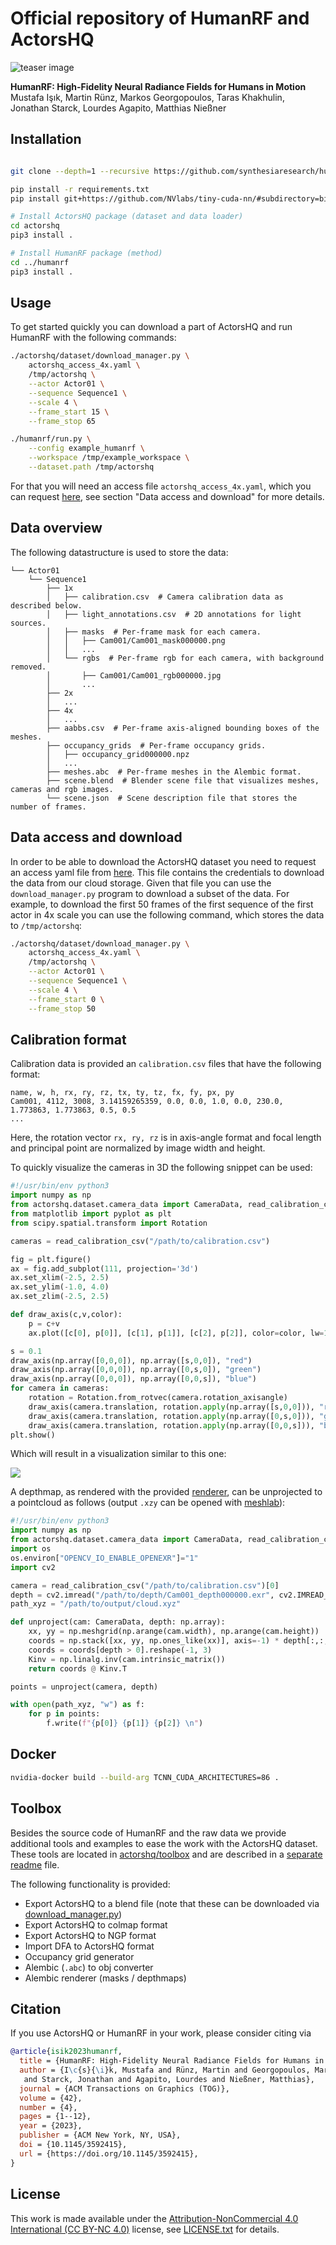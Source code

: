 # Official repository of HumanRF and ActorsHQ

![teaser image](./media/teaser.jpg)

**HumanRF: High-Fidelity Neural Radiance Fields for Humans in Motion**<br>
Mustafa Işık, Martin Rünz, Markos Georgopoulos, Taras Khakhulin, Jonathan Starck, Lourdes Agapito, Matthias Nießner

## Installation

```bash

git clone --depth=1 --recursive https://github.com/synthesiaresearch/humanrf

pip install -r requirements.txt
pip install git+https://github.com/NVlabs/tiny-cuda-nn/#subdirectory=bindings/torch

# Install ActorsHQ package (dataset and data loader)
cd actorshq
pip3 install .

# Install HumanRF package (method)
cd ../humanrf
pip3 install .
```

## Usage

To get started quickly you can download a part of ActorsHQ and run HumanRF with the following commands:

```bash
./actorshq/dataset/download_manager.py \
    actorshq_access_4x.yaml \
    /tmp/actorshq \
    --actor Actor01 \
    --sequence Sequence1 \
    --scale 4 \
    --frame_start 15 \
    --frame_stop 65

./humanrf/run.py \
    --config example_humanrf \
    --workspace /tmp/example_workspace \
    --dataset.path /tmp/actorshq
```

For that you will need an access file `actorshq_access_4x.yaml`, which you can request [here](https://www.actors-hq.com/), see section "Data access and download" for more details.

## Data overview

The following datastructure is used to store the data:

```
└── Actor01
    └── Sequence1
        ├── 1x
        │   ├── calibration.csv  # Camera calibration data as described below.
        │   ├── light_annotations.csv  # 2D annotations for light sources.
        │   ├── masks  # Per-frame mask for each camera.
        │   │   ├── Cam001/Cam001_mask000000.png
        │   │   ...
        │   └── rgbs  # Per-frame rgb for each camera, with background removed.
        │       ├── Cam001/Cam001_rgb000000.jpg
        │       ...
        ├── 2x
        │   ...
        ├── 4x
        │   ...
        ├── aabbs.csv  # Per-frame axis-aligned bounding boxes of the meshes.
        ├── occupancy_grids  # Per-frame occupancy grids.
        │   ├── occupancy_grid000000.npz
        │   ...
        ├── meshes.abc  # Per-frame meshes in the Alembic format.
        ├── scene.blend  # Blender scene file that visualizes meshes, cameras and rgb images.
        └── scene.json  # Scene description file that stores the number of frames.
```

## Data access and download

In order to be able to download the ActorsHQ dataset you need to request an access yaml file from [here](https://www.actors-hq.com/). This file contains the credentials to download the data from our cloud storage. Given that file you can use the `download_manager.py` program to download a subset of the data. For example, to download the first 50 frames of the first sequence of the first actor in 4x scale you can use the following command, which stores the data to `/tmp/actorshq`:

```bash
./actorshq/dataset/download_manager.py \
    actorshq_access_4x.yaml \
    /tmp/actorshq \
    --actor Actor01 \
    --sequence Sequence1 \
    --scale 4 \
    --frame_start 0 \
    --frame_stop 50
```

## Calibration format

Calibration data is provided an `calibration.csv` files that have the following format:

```
name, w, h, rx, ry, rz, tx, ty, tz, fx, fy, px, py
Cam001, 4112, 3008, 3.14159265359, 0.0, 0.0, 1.0, 0.0, 230.0, 1.773863, 1.773863, 0.5, 0.5
...
```

Here, the rotation vector `rx, ry, rz` is in axis-angle format and focal length and principal point are normalized by image width and height.

To quickly visualize the cameras in 3D the following snippet can be used:
```python
#!/usr/bin/env python3
import numpy as np
from actorshq.dataset.camera_data import CameraData, read_calibration_csv
from matplotlib import pyplot as plt
from scipy.spatial.transform import Rotation

cameras = read_calibration_csv("/path/to/calibration.csv")

fig = plt.figure()
ax = fig.add_subplot(111, projection='3d')
ax.set_xlim(-2.5, 2.5)
ax.set_ylim(-1.0, 4.0)
ax.set_zlim(-2.5, 2.5)

def draw_axis(c,v,color):
    p = c+v
    ax.plot([c[0], p[0]], [c[1], p[1]], [c[2], p[2]], color=color, lw=1)

s = 0.1
draw_axis(np.array([0,0,0]), np.array([s,0,0]), "red")
draw_axis(np.array([0,0,0]), np.array([0,s,0]), "green")
draw_axis(np.array([0,0,0]), np.array([0,0,s]), "blue")
for camera in cameras:
    rotation = Rotation.from_rotvec(camera.rotation_axisangle)
    draw_axis(camera.translation, rotation.apply(np.array([s,0,0])), "red")
    draw_axis(camera.translation, rotation.apply(np.array([0,s,0])), "green")
    draw_axis(camera.translation, rotation.apply(np.array([0,0,s])), "blue")
plt.show()
```

Which will result in a visualization similar to this one:

![](media/camera_setup_matplotlib.jpg)

A depthmap, as rendered with the provided [renderer](actorshq/toolbox/mesh_tools/renderer/main.cpp), can be unprojected to a pointcloud as follows (output `.xzy` can be opened with [meshlab](https://www.meshlab.net/)):

```python
#!/usr/bin/env python3
import numpy as np
from actorshq.dataset.camera_data import CameraData, read_calibration_csv
import os
os.environ["OPENCV_IO_ENABLE_OPENEXR"]="1"
import cv2

camera = read_calibration_csv("/path/to/calibration.csv")[0]
depth = cv2.imread("/path/to/depth/Cam001_depth000000.exr", cv2.IMREAD_UNCHANGED)
path_xyz = "/path/to/output/cloud.xyz"

def unproject(cam: CameraData, depth: np.array):
    xx, yy = np.meshgrid(np.arange(cam.width), np.arange(cam.height))
    coords = np.stack([xx, yy, np.ones_like(xx)], axis=-1) * depth[:,:,np.newaxis]
    coords = coords[depth > 0].reshape(-1, 3)
    Kinv = np.linalg.inv(cam.intrinsic_matrix())
    return coords @ Kinv.T

points = unproject(camera, depth)

with open(path_xyz, "w") as f:
    for p in points:
        f.write(f"{p[0]} {p[1]} {p[2]} \n")
```

## Docker

```bash
nvidia-docker build --build-arg TCNN_CUDA_ARCHITECTURES=86 .
```

## Toolbox

Besides the source code of HumanRF and the raw data we provide additional tools and examples to ease the work with the ActorsHQ dataset.
These tools are located in [actorshq/toolbox](actorshq/toolbox) and are described in a [separate readme](actorshq/toolbox/README.md) file.

The following functionality is provided:
* Export ActorsHQ to a blend file (note that these can be downloaded via [download_manager.py](./actorshq/dataset/download_manager.py))
* Export ActorsHQ to colmap format
* Export ActorsHQ to NGP format
* Import DFA to ActorsHQ format
* Occupancy grid generator
* Alembic (`.abc`) to obj converter
* Alembic renderer (masks / depthmaps)

## Citation

If you use ActorsHQ or HumanRF in your work, please consider citing via

```bibtex
@article{isik2023humanrf,
  title = {HumanRF: High-Fidelity Neural Radiance Fields for Humans in Motion},
  author = {I\c{s}{\i}k, Mustafa and Rünz, Martin and Georgopoulos, Markos and Khakhulin, Taras
   and Starck, Jonathan and Agapito, Lourdes and Nießner, Matthias},
  journal = {ACM Transactions on Graphics (TOG)},
  volume = {42},
  number = {4},
  pages = {1--12},
  year = {2023},
  publisher = {ACM New York, NY, USA},
  doi = {10.1145/3592415},
  url = {https://doi.org/10.1145/3592415},
}
```

## License

This work is made available under the [Attribution-NonCommercial 4.0 International (CC BY-NC 4.0)](https://creativecommons.org/licenses/by-nc/4.0/) license, see [LICENSE.txt](LICENSE.txt) for details.
